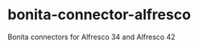 bonita-connector-alfresco
=========================
Bonita connectors for Alfresco 34 and Alfresco 42
